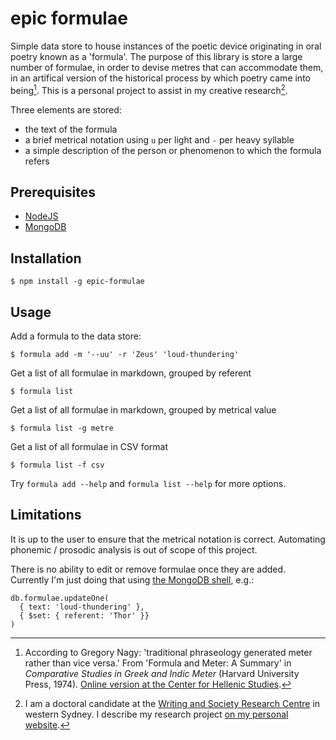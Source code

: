 epic formulae
=============

Simple data store to house instances of the poetic device originating in oral poetry known as a 'formula'. The purpose of this library is store a large number of formulae, in order to devise metres that can accommodate them, in an artifical version of the historical process by which poetry came into being[^1]. This is a personal project to assist in my creative research[^2].

Three elements are stored:

* the text of the formula
* a brief metrical notation using `u` per light and `-` per heavy syllable
* a simple description of the person or phenomenon to which the formula refers

## Prerequisites

* [NodeJS](https://nodejs.org/en/)
* [MongoDB](https://www.mongodb.com/try/download/community)

## Installation

```sh-session
$ npm install -g epic-formulae
```

## Usage

Add a formula to the data store:

```sh-session
$ formula add -m '--uu' -r 'Zeus' 'loud-thundering'
```

Get a list of all formulae in markdown, grouped by referent

```sh-session
$ formula list
```

Get a list of all formulae in markdown, grouped by metrical value

```sh-session
$ formula list -g metre
```

Get a list of all formulae in CSV format

```sh-session
$ formula list -f csv
```

Try `formula add --help` and `formula list --help` for more options.

## Limitations

It is up to the user to ensure that the metrical notation is correct. Automating phonemic / prosodic analysis is out of scope of this project.

There is no ability to edit or remove formulae once they are added. Currently I'm just doing that using [the MongoDB shell](https://docs.mongodb.com/mongodb-shell/), e.g.:

```
db.formulae.updateOne(
  { text: 'loud-thundering' },
  { $set: { referent: 'Thor' }}
)
```

[^1]: According to Gregory Nagy: 'traditional phraseology generated meter rather than vice versa.' From 'Formula and Meter: A Summary' in _Comparative Studies in Greek and Indic Meter_ (Harvard University Press, 1974). [Online version at the Center for Hellenic Studies](https://chs.harvard.edu/chapter/6-formula-and-meter-a-summary/).

[^2]: I am a doctoral candidate at the [Writing and Society Research Centre](https://www.westernsydney.edu.au/writing_and_society/home) in western Sydney. I describe my research project [on my personal website](http://joshuamostafa.info/2020/08/danuquecla/).